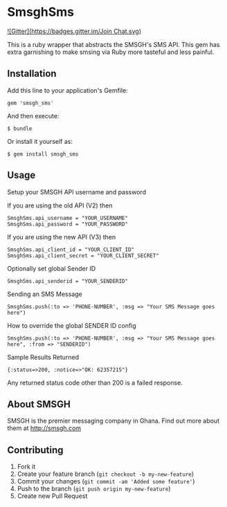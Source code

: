 # SmsghSms
[![Gitter](https://badges.gitter.im/Join Chat.svg)](https://gitter.im/edemkumodzi/smsgh_sms?utm_source=badge&utm_medium=badge&utm_campaign=pr-badge&utm_content=badge)

This is a ruby wrapper that abstracts the SMSGH's SMS API. This gem has extra garnishing to make smsing via Ruby more tasteful and less painful.

## Installation

Add this line to your application's Gemfile:

    gem 'smsgh_sms'

And then execute:

    $ bundle

Or install it yourself as:

    $ gem install smsgh_sms

## Usage

Setup your SMSGH API username and password

If you are using the old API (V2) then

	SmsghSms.api_username = "YOUR_USERNAME"
	SmsghSms.api_password = "YOUR_PASSWORD"

If you are using the new API (V3) then

	SmsghSms.api_client_id = "YOUR_CLIENT_ID"
	SmsghSms.api_client_secret = "YOUR_CLIENT_SECRET"
	
Optionally set global Sender ID

	SmsghSms.api_senderid = "YOUR_SENDERID"
	
Sending an SMS Message

	SmsghSms.push(:to => 'PHONE-NUMBER', :msg => "Your SMS Message goes here")
	
How to override the global SENDER ID config

	SmsghSms.push(:to => 'PHONE-NUMBER', :msg => "Your SMS Message goes here", :from => "SENDERID")
	
Sample Results Returned

	{:status=>200, :notice=>"OK: 62357215"}
	
Any returned status code other than 200 is a failed response.

## About SMSGH

SMSGH is the premier messaging company in Ghana. Find out more about them at http://smsgh.com

## Contributing

1. Fork it
2. Create your feature branch (`git checkout -b my-new-feature`)
3. Commit your changes (`git commit -am 'Added some feature'`)
4. Push to the branch (`git push origin my-new-feature`)
5. Create new Pull Request
